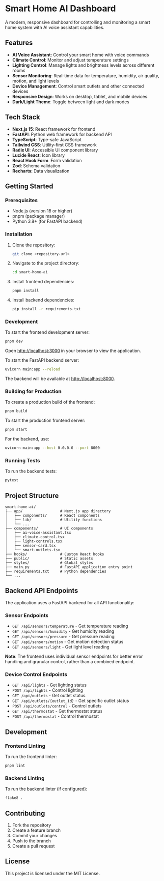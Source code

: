 # Smart Home AI Dashboard

A modern, responsive dashboard for controlling and monitoring a smart home system with AI voice assistant capabilities.

## Features

- **AI Voice Assistant**: Control your smart home with voice commands
- **Climate Control**: Monitor and adjust temperature settings
- **Lighting Control**: Manage lights and brightness levels across different rooms
- **Sensor Monitoring**: Real-time data for temperature, humidity, air quality, motion, and light levels
- **Device Management**: Control smart outlets and other connected devices
- **Responsive Design**: Works on desktop, tablet, and mobile devices
- **Dark/Light Theme**: Toggle between light and dark modes

## Tech Stack

- **Next.js 15**: React framework for frontend
- **FastAPI**: Python web framework for backend API
- **TypeScript**: Type-safe JavaScript
- **Tailwind CSS**: Utility-first CSS framework
- **Radix UI**: Accessible UI component library
- **Lucide React**: Icon library
- **React Hook Form**: Form validation
- **Zod**: Schema validation
- **Recharts**: Data visualization

## Getting Started

### Prerequisites

- Node.js (version 18 or higher)
- pnpm (package manager)
- Python 3.8+ (for FastAPI backend)

### Installation

1. Clone the repository:
   ```bash
   git clone <repository-url>
   ```

2. Navigate to the project directory:
   ```bash
   cd smart-home-ai
   ```

3. Install frontend dependencies:
   ```bash
   pnpm install
   ```

4. Install backend dependencies:
   ```bash
   pip install -r requirements.txt
   ```

### Development

To start the frontend development server:

```bash
pnpm dev
```

Open [http://localhost:3000](http://localhost:3000) in your browser to view the application.

To start the FastAPI backend server:

```bash
uvicorn main:app --reload
```

The backend will be available at [http://localhost:8000](http://localhost:8000).

### Building for Production

To create a production build of the frontend:

```bash
pnpm build
```

To start the production frontend server:

```bash
pnpm start
```

For the backend, use:

```bash
uvicorn main:app --host 0.0.0.0 --port 8000
```

### Running Tests

To run the backend tests:

```bash
pytest
```

## Project Structure

```
smart-home-ai/
├── app/                 # Next.js app directory
│   ├── components/      # React components
│   ├── lib/             # Utility functions
│   └── ...
├── components/          # UI components
│   ├── ai-voice-assistant.tsx
│   ├── climate-control.tsx
│   ├── light-controls.tsx
│   ├── sensor-card.tsx
│   └── smart-outlets.tsx
├── hooks/               # Custom React hooks
├── public/              # Static assets
├── styles/              # Global styles
├── main.py              # FastAPI application entry point
├── requirements.txt     # Python dependencies
└── ...
```

## Backend API Endpoints

The application uses a FastAPI backend for all API functionality:

### Sensor Endpoints
- `GET /api/sensors/temperature` - Get temperature reading
- `GET /api/sensors/humidity` - Get humidity reading
- `GET /api/sensors/pressure` - Get pressure reading
- `GET /api/sensors/motion` - Get motion detection status
- `GET /api/sensors/light` - Get light level reading

**Note**: The frontend uses individual sensor endpoints for better error handling and granular control, rather than a combined endpoint.

### Device Control Endpoints
- `GET /api/lights` - Get lighting status
- `POST /api/lights` - Control lighting
- `GET /api/outlets` - Get outlet status
- `GET /api/outlets/{outlet_id}` - Get specific outlet status
- `POST /api/outlets/control` - Control outlets
- `GET /api/thermostat` - Get thermostat status
- `POST /api/thermostat` - Control thermostat

## Development

### Frontend Linting

To run the frontend linter:

```bash
pnpm lint
```

### Backend Linting

To run the backend linter (if configured):

```bash
flake8 .
```

## Contributing

1. Fork the repository
2. Create a feature branch
3. Commit your changes
4. Push to the branch
5. Create a pull request

## License

This project is licensed under the MIT License.